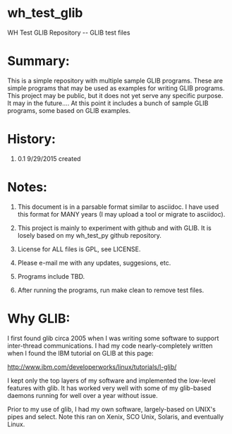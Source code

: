 wh_test_glib
============
WH Test GLIB Repository -- GLIB test files

Summary:
========

This is a simple repository with multiple sample GLIB programs.  These are 
simple programs that may be used as examples for writing GLIB programs.  
This project may be public, but it does not yet serve any specific purpose.  
It may in the future....  At this point it includes a bunch of sample 
GLIB programs, some based on GLIB examples.

History:
========

1) 0.1   9/29/2015    created

Notes:
======

1)  This document is in a parsable format similar to asciidoc.  I have used
    this format for MANY years (I may upload a tool or migrate to asciidoc).

2)  This project is mainly to experiment with github and with GLIB.  It is
    losely based on my wh_test_py github repository.

3)  License for ALL files is GPL, see LICENSE.

4)  Please e-mail me with any updates, suggesions, etc.

5)  Programs include TBD.

6)  After running the programs, run make clean to remove test files.


Why GLIB:
=========

I first found glib circa 2005 when I was writing some software to 
support inter-thread communications.  I had my code nearly-completely 
written when I found the IBM tutorial on GLIB at this page:

  http://www.ibm.com/developerworks/linux/tutorials/l-glib/

I kept only the top layers of my software and implemented the low-level
features with glib.  It has worked very well with some of my glib-based
daemons running for well over a year without issue.

Prior to my use of glib, I had my own software, largely-based on 
UNIX's pipes and select.  Note this ran on Xenix, SCO Unix, Solaris,
and eventually Linux.
